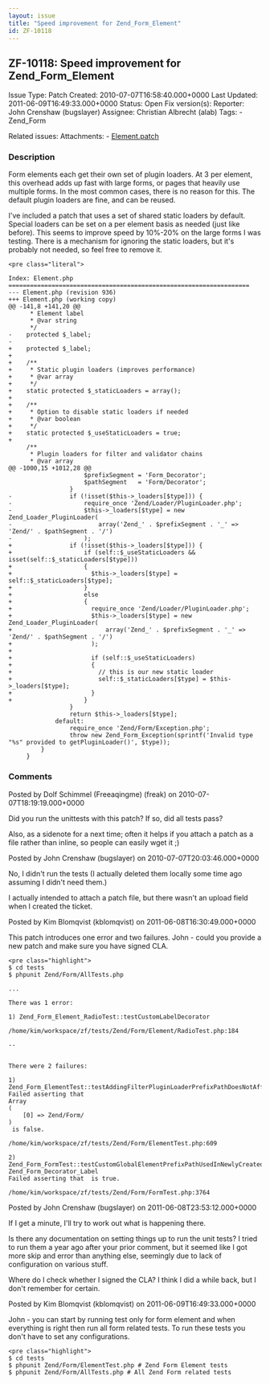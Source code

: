 ```yaml
---
layout: issue
title: "Speed improvement for Zend_Form_Element"
id: ZF-10118
---
```


ZF-10118: Speed improvement for Zend\_Form\_Element
---------------------------------------------------

 Issue Type: Patch Created: 2010-07-07T16:58:40.000+0000 Last Updated: 2011-06-09T16:49:33.000+0000 Status: Open Fix version(s): 
 Reporter:  John Crenshaw (bugslayer)  Assignee:  Christian Albrecht (alab)  Tags: - Zend\_Form
 
 Related issues: 
 Attachments: - [Element.patch](/issues/secure/attachment/13193/Element.patch)
 
### Description

Form elements each get their own set of plugin loaders. At 3 per element, this overhead adds up fast with large forms, or pages that heavily use multiple forms. In the most common cases, there is no reason for this. The default plugin loaders are fine, and can be reused.

I've included a patch that uses a set of shared static loaders by default. Special loaders can be set on a per element basis as needed (just like before). This seems to improve speed by 10%-20% on the large forms I was testing. There is a mechanism for ignoring the static loaders, but it's probably not needed, so feel free to remove it.

 
    <pre class="literal">
    
    Index: Element.php
    ===================================================================
    --- Element.php (revision 936)
    +++ Element.php (working copy)
    @@ -141,8 +141,20 @@
          * Element label
          * @var string
          */
    -    protected $_label;
    -
    +    protected $_label;
    +    
    +    /**
    +     * Static plugin loaders (improves performance)
    +     * @var array
    +     */
    +    static protected $_staticLoaders = array();
    +
    +    /**
    +     * Option to disable static loaders if needed
    +     * @var boolean
    +     */
    +    static protected $_useStaticLoaders = true;
    +    
         /**
          * Plugin loaders for filter and validator chains
          * @var array
    @@ -1000,15 +1012,28 @@
                         $prefixSegment = 'Form_Decorator';
                         $pathSegment   = 'Form/Decorator';
                     }
    -                if (!isset($this->_loaders[$type])) {
    -                    require_once 'Zend/Loader/PluginLoader.php';
    -                    $this->_loaders[$type] = new Zend_Loader_PluginLoader(
    -                        array('Zend_' . $prefixSegment . '_' => 'Zend/' . $pathSegment . '/')
    -                    );
    +                if (!isset($this->_loaders[$type])) {
    +                    if (self::$_useStaticLoaders && isset(self::$_staticLoaders[$type]))
    +                    {
    +                      $this->_loaders[$type] = self::$_staticLoaders[$type];
    +                    }
    +                    else
    +                    {
    +                      require_once 'Zend/Loader/PluginLoader.php';
    +                      $this->_loaders[$type] = new Zend_Loader_PluginLoader(
    +                          array('Zend_' . $prefixSegment . '_' => 'Zend/' . $pathSegment . '/')
    +                      );
    +                      
    +                      if (self::$_useStaticLoaders)
    +                      {
    +                        // this is our new static loader
    +                        self::$_staticLoaders[$type] = $this->_loaders[$type];
    +                      }
    +                    }
                     }
                     return $this->_loaders[$type];
                 default:
                     require_once 'Zend/Form/Exception.php';
                     throw new Zend_Form_Exception(sprintf('Invalid type "%s" provided to getPluginLoader()', $type));
             }
         }
    


 

 

### Comments

Posted by Dolf Schimmel (Freeaqingme) (freak) on 2010-07-07T18:19:19.000+0000

Did you run the unittests with this patch? If so, did all tests pass?

Also, as a sidenote for a next time; often it helps if you attach a patch as a file rather than inline, so people can easily wget it ;)

 

 

Posted by John Crenshaw (bugslayer) on 2010-07-07T20:03:46.000+0000

No, I didn't run the tests (I actually deleted them locally some time ago assuming I didn't need them.)

I actually intended to attach a patch file, but there wasn't an upload field when I created the ticket.

 

 

Posted by Kim Blomqvist (kblomqvist) on 2011-06-08T16:30:49.000+0000

This patch introduces one error and two failures. John - could you provide a new patch and make sure you have signed CLA.

 
    <pre class="highlight">
    $ cd tests
    $ phpunit Zend/Form/AllTests.php
    
    ...
    
    There was 1 error:
    
    1) Zend_Form_Element_RadioTest::testCustomLabelDecorator
    
    /home/kim/workspace/zf/tests/Zend/Form/Element/RadioTest.php:184
    
    --
    
    
    There were 2 failures:
    
    1) Zend_Form_ElementTest::testAddingFilterPluginLoaderPrefixPathDoesNotAffectOtherLoaders
    Failed asserting that 
    Array
    (
        [0] => Zend/Form/
    )
     is false.
    
    /home/kim/workspace/zf/tests/Zend/Form/ElementTest.php:609
    
    2) Zend_Form_FormTest::testCustomGlobalElementPrefixPathUsedInNewlyCreatedElements
    Zend_Form_Decorator_Label
    Failed asserting that  is true.
    
    /home/kim/workspace/zf/tests/Zend/Form/FormTest.php:3764


 

 

Posted by John Crenshaw (bugslayer) on 2011-06-08T23:53:12.000+0000

If I get a minute, I'll try to work out what is happening there.

Is there any documentation on setting things up to run the unit tests? I tried to run them a year ago after your prior comment, but it seemed like I got more skip and error than anything else, seemingly due to lack of configuration on various stuff.

Where do I check whether I signed the CLA? I think I did a while back, but I don't remember for certain.

 

 

Posted by Kim Blomqvist (kblomqvist) on 2011-06-09T16:49:33.000+0000

John - you can start by running test only for form element and when everything is right then run all form related tests. To run these tests you don't have to set any configurations.

 
    <pre class="highlight">
    $ cd tests
    $ phpunit Zend/Form/ElementTest.php # Zend Form Element tests
    $ phpunit Zend/Form/AllTests.php # All Zend Form related tests


 

 